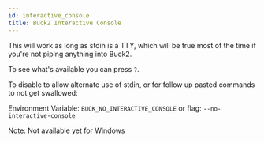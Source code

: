 ```yaml
---
id: interactive_console
title: Buck2 Interactive Console
---
```


This will work as long as stdin is a TTY, which will be true most of the time if you're not piping anything into Buck2.

To see what's available you can press `?`.

To disable to allow alternate use of stdin, or for follow up pasted commands to not get swallowed:

Environment Variable: `BUCK_NO_INTERACTIVE_CONSOLE` or flag: `--no-interactive-console`

Note: Not available yet for Windows
